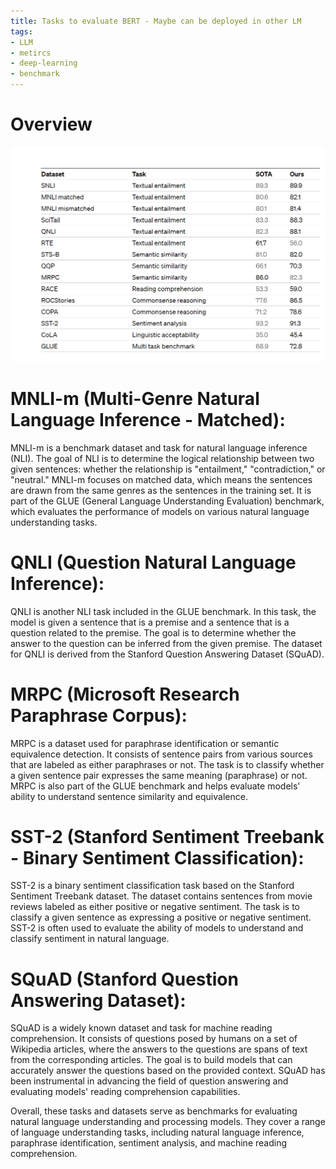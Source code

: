 ```yaml
---
title: Tasks to evaluate BERT - Maybe can be deployed in other LM
tags:
- LLM
- metircs
- deep-learning
- benchmark
---
```


# Overview

![](Deep_Learning_And_Machine_Learning/LLM/metircs/attachments/Pasted%20image%2020230629140929.png)

# MNLI-m (Multi-Genre Natural Language Inference - Matched): 

MNLI-m is a benchmark dataset and task for natural language inference (NLI). The goal of NLI is to determine the logical relationship between two given sentences: whether the relationship is "entailment," "contradiction," or "neutral." MNLI-m focuses on matched data, which means the sentences are drawn from the same genres as the sentences in the training set. It is part of the GLUE (General Language Understanding Evaluation) benchmark, which evaluates the performance of models on various natural language understanding tasks.

# QNLI (Question Natural Language Inference): 

QNLI is another NLI task included in the GLUE benchmark. In this task, the model is given a sentence that is a premise and a sentence that is a question related to the premise. The goal is to determine whether the answer to the question can be inferred from the given premise. The dataset for QNLI is derived from the Stanford Question Answering Dataset (SQuAD).

# MRPC (Microsoft Research Paraphrase Corpus): 

MRPC is a dataset used for paraphrase identification or semantic equivalence detection. It consists of sentence pairs from various sources that are labeled as either paraphrases or not. The task is to classify whether a given sentence pair expresses the same meaning (paraphrase) or not. MRPC is also part of the GLUE benchmark and helps evaluate models' ability to understand sentence similarity and equivalence.

# SST-2 (Stanford Sentiment Treebank - Binary Sentiment Classification): 

SST-2 is a binary sentiment classification task based on the Stanford Sentiment Treebank dataset. The dataset contains sentences from movie reviews labeled as either positive or negative sentiment. The task is to classify a given sentence as expressing a positive or negative sentiment. SST-2 is often used to evaluate the ability of models to understand and classify sentiment in natural language.

# SQuAD (Stanford Question Answering Dataset): 

SQuAD is a widely known dataset and task for machine reading comprehension. It consists of questions posed by humans on a set of Wikipedia articles, where the answers to the questions are spans of text from the corresponding articles. The goal is to build models that can accurately answer the questions based on the provided context. SQuAD has been instrumental in advancing the field of question answering and evaluating models' reading comprehension capabilities.

Overall, these tasks and datasets serve as benchmarks for evaluating natural language understanding and processing models. They cover a range of language understanding tasks, including natural language inference, paraphrase identification, sentiment analysis, and machine reading comprehension.


